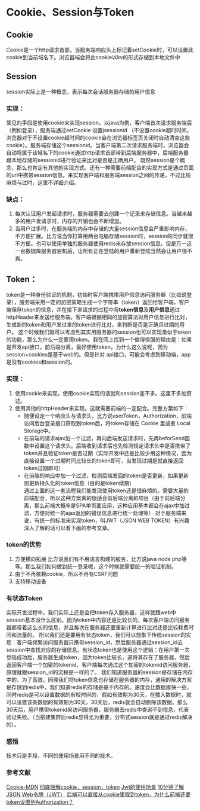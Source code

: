 Cookie、Session与Token
===
## Cookie
Cookie是一个http请求首部，当服务端响应头上标记着setCookie时，可以设置此cookie到当前域名下。浏览器端会将此cookie以kv的形式存储到本地文件中

## Session
session实际上是一种概念，表示每次会话服务器存储的用户信息

### 实现：	
常见的手段是使用cookie来实现session。以java为例，客户端首次请求服务端后（例如登录），服务端通过setCookie 设置jsessionid （不设置cookie超时时间，浏览器对于不设置cookie超时间的cookie会在浏览器标签页关闭时自动清空这些cookie）。服务端存储这个sessionid。当客户端第二次请求服务端时，浏览器会自动将属于该域名下的cookie通过http请求首部带到后端服务器中，后端服务器跟本地存储的sessionid进行验证来比对是否是正确用户。
既然session是个概念，那么也肯定有其他的实现方式。还有一种需要前端配合的实现方式是通过页面的url中携带session信息。来实现客户端和服务端session之间的传递，不过比较麻烦与过时，这里不详细介绍。
### 缺点：
1. 每次认证用户发起请求时，服务器需要去创建一个记录来存储信息。当越来越多的用户发请求时，内存的开销也会不断增加。
2. 当用户过多时，在服务端的内存中存储的大量session信息会严重影响内存，不方便扩展。比方说当你打算用两台电脑存储session时，session的同步就很不方便。也可以使用单独的服务器使用redis来存放session信息。但是万一这一台数据库服务器宕机后，让所有正在登陆的用户重新登陆当然会让用户很不爽。

## Token：
token是一种身份验证的机制，初始时客户端携带用户信息访问服务器（比如说登录），服务端采用一定的加密策略生成一个字符串（token）返回给客户端，客户端保存token的信息，并在接下来请求的过程中将**token信息**及**用户信息**通过httpHeader来发送给服务端。客户端跟据相同的加密算法对用户信息进行比对，生成新的token和用户发过来的token进行比对，来判断是否是正确且过期的用户。
这个时候我们就可以考虑到其实用服务器的session也可以实现类似于token的功能，那么为什么一定要用token。我在网上找到一个值得信服的理由是：如果是开发api接口，前后端分离，最好使用token，为什么这么说呢，因为session+cookies是基于web的。但是针对 api接口，可能会考虑到移动端，app是没有cookies和session的。
### 实现：
1.  使用cookie来实现。使用cookie实现的话就和session差不多。这里不多加赘述。
2.  使用其他的httpHeader来实现。这就需要前端的一定配合。完整方案如下：
    * 随便设定一个响应头与请求头，比方说userToken，Authorization，前端访问后台登录接口获取到token后，将token存储在 Cookie 里或者 Local Storage中。
    * 在前端的请求ajax加一个过滤，再向后端发送请求时，先再beforSend函数中设置这个请求头。后端收到请求后也先检测规定请求头中是否携带了token并且验证token是否过期（实际开发中还是比较少用这种情况，因为直接设置一个过期时间比较长的token即可，当发现过期是就直接返回token过期即可）
    * 在前端的响应中加一个过滤，检测后端发回的token是否更新，如果更新则更新持久化的token信息（目的是token续期）    
通过上面的这一套流程我们能发现使用token还是很麻烦的。需要大量的前端配合，所以这种方案真的很适合前后端分离的项目（由于前后端分离，那么前端大概率是SPA单页面应用，这种应用基本都会在ajax中加过滤，方便对统一的ajax返回的错误信息进行统一处理等）
对于服务端来说，有统一的标准来实现token，叫JWT（JSON WEB TOKEN）有兴趣深入了解的话可以看下面的参考文章。


### token的优势
1. 方便横向拓展 比方说我们有不用语言构建的服务，比方说java node php等等。那么我们如何做到统一登录呢，这个时候就需要统一的验证机制。
2. 由于不再依赖cookie，所以不再有CSRF问题
3. 支持移动设备

### 有状态Token
实际开发过程中，我们实际上还是会把token存入服务器，这样就跟web中session基本没什么区别。因为token中内容还是比较长的，每次客户端访问服务器都带着这么长的信息，并且每次在服务器还要重新计算进行比对还是比较耗费时间和流量的。
所以我们还是要用有状态token，我们可以想象下传统session的实现：客户端频繁访问服务器只携带session_id，然后服务器通过session_id去session中查找对应的存储信息。有状态token也是使用这个逻辑：在用户第一次登陆成功后，服务器生成token，因为token比较长，遂将其存在了服务器，然后返回客户端一个加密的tokenid，客户端每次通过这个加密的tokenid访问服务器，原理就跟session_id的流程是一样的了。
我们知道服务器的session是存储在内存中的，为了高效。同理我们将token信息也存储在服务器的内存，通用的解决方案是存储到redis中，我们知道redis的存储是基于内存的。速度会比数据库快一些，同时redis是可以设置数据的有校时间的，假如有效期为30天，在插入数据时，就可以设置该条数据的有效期为30天，30天后，redis就会自动删除该数据。那么30天后，用户携带tokenid来访问服务器，服务器去redis中查询不到信息，代表验证失败。（当搭建集群后redis显得尤为重要，分布式session就是通过redis解决的）。


### 感悟
技术只是手段，不同的使用场景用不同的技术。

### 参考文献
[Cookie-MDN](https://developer.mozilla.org/zh-CN/docs/Web/HTTP/Headers/Cookie)
[彻底理解cookie，session，token](https://zhuanlan.zhihu.com/p/63061864)
[Jwt的使用场景](https://blog.csdn.net/wzmde007/article/details/94409848)
[10分钟了解JSON Web令牌（JWT）](https://baijiahao.baidu.com/s?id=1608021814182894637&wfr=spider&for=pc)
[后端可以直接从cookie里取到token，为什么前端还要token设置到Authorization？](https://www.zhihu.com/question/558219586/answer/2710675882)